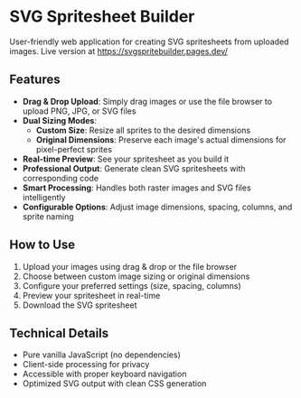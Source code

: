 # SVG Spritesheet Builder

User-friendly web application for creating SVG spritesheets from uploaded images.
Live version at https://svgspritebuilder.pages.dev/

## Features

- **Drag & Drop Upload**: Simply drag images or use the file browser to upload PNG, JPG, or SVG files
- **Dual Sizing Modes**: 
  - **Custom Size**: Resize all sprites to the desired dimensions
  - **Original Dimensions**: Preserve each image's actual dimensions for pixel-perfect sprites
- **Real-time Preview**: See your spritesheet as you build it
- **Professional Output**: Generate clean SVG spritesheets with corresponding code
- **Smart Processing**: Handles both raster images and SVG files intelligently
- **Configurable Options**: Adjust image dimensions, spacing, columns, and sprite naming

## How to Use

1. Upload your images using drag & drop or the file browser
2. Choose between custom image sizing or original dimensions
3. Configure your preferred settings (size, spacing, columns)
4. Preview your spritesheet in real-time
5. Download the SVG spritesheet

## Technical Details

- Pure vanilla JavaScript (no dependencies)
- Client-side processing for privacy
- Accessible with proper keyboard navigation
- Optimized SVG output with clean CSS generation
